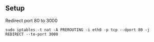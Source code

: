 ## Setup
Redirect port 80 to 3000
```
sudo iptables -t nat -A PREROUTING -i eth0 -p tcp --dport 80 -j REDIRECT --to-port 3000
```
